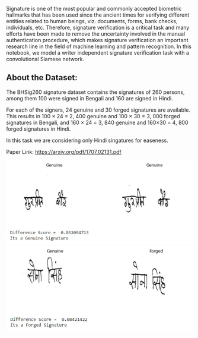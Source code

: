 Signature is one of the most popular and commonly accepted biometric hallmarks that has been used since the ancient times for verifying different entities related to human beings, viz. documents, forms, bank checks, individuals, etc. Therefore, signature verification is a critical task and many efforts have been made to remove the uncertainty involved in the manual authentication procedure, which makes signature verification an important research line in the field of machine learning and pattern recognition.  In this notebook, we model a writer independent signature verification task with a convolutional Siamese network.

## About the Dataset:
The BHSig260 signature dataset contains the signatures of 260 persons, among them 100 were signed in Bengali and 160 are signed in Hindi.

For each of the signers, 24 genuine and 30 forged signatures are available. This results in 100 × 24 = 2, 400 genuine and 100 × 30 = 3, 000 forged signatures in Bengali, and 160 × 24 = 3, 840 genuine and 160×30 = 4, 800 forged signatures in Hindi.

In this task we are considering only Hindi singatures for easeness.

Paper Link: https://arxiv.org/pdf/1707.02131.pdf

<img src="./Genuine_Genuine.jpg">
<img src="./Genuine_Forged_2.jpg">
